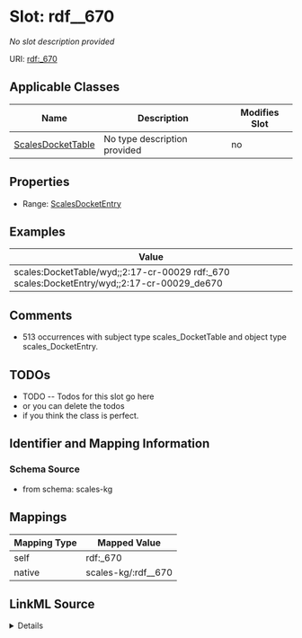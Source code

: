 

# Slot: rdf__670


_No slot description provided_





URI: [rdf:_670](http://www.w3.org/1999/02/22-rdf-syntax-ns#_670)



<!-- no inheritance hierarchy -->





## Applicable Classes

| Name | Description | Modifies Slot |
| --- | --- | --- |
| [ScalesDocketTable](../classes/ScalesDocketTable.md) | No type description provided |  no  |







## Properties

* Range: [ScalesDocketEntry](../classes/ScalesDocketEntry.md)






## Examples

| Value |
| --- |
| scales:DocketTable/wyd;;2:17-cr-00029 rdf:_670 scales:DocketEntry/wyd;;2:17-cr-00029_de670 |

## Comments

* 513 occurrences with subject type scales_DocketTable and object type scales_DocketEntry.

## TODOs

* TODO -- Todos for this slot go here
* or you can delete the todos
* if you think the class is perfect.

## Identifier and Mapping Information







### Schema Source


* from schema: scales-kg




## Mappings

| Mapping Type | Mapped Value |
| ---  | ---  |
| self | rdf:_670 |
| native | scales-kg/:rdf__670 |




## LinkML Source

<details>
```yaml
name: rdf__670
description: No slot description provided
todos:
- TODO -- Todos for this slot go here
- or you can delete the todos
- if you think the class is perfect.
comments:
- 513 occurrences with subject type scales_DocketTable and object type scales_DocketEntry.
examples:
- value: scales:DocketTable/wyd;;2:17-cr-00029 rdf:_670 scales:DocketEntry/wyd;;2:17-cr-00029_de670
from_schema: scales-kg
rank: 1000
slot_uri: rdf:_670
alias: rdf__670
domain_of:
- scales_DocketTable
range: scales_DocketEntry

```
</details>